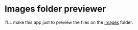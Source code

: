 <!-- REFERENCE -->

<!-- #+  -->

 <!-- -  -->

<!-- [](#) -->

<!--------------->

# Images folder previewer

I'LL make this app just to preview the files on the [images](https://github.com/GBelloS/easybank-challenge/tree/main/images) folder.
